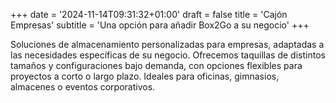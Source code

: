 +++
date = '2024-11-14T09:31:32+01:00'
draft = false
title = 'Cajón Empresas'
subtitle = 'Una opción para añadir Box2Go a su negocio'
+++

Soluciones de almacenamiento personalizadas para empresas, adaptadas a las necesidades específicas de su negocio. Ofrecemos taquillas de distintos tamaños y configuraciones bajo demanda, con opciones flexibles para proyectos a corto o largo plazo. Ideales para oficinas, gimnasios, almacenes o eventos corporativos.